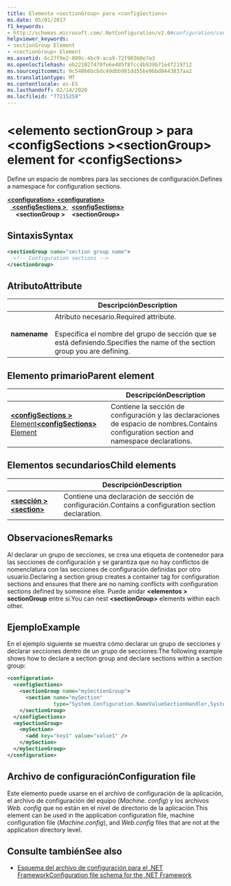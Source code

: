 ```yaml
---
title: Elemento <sectionGroup> para <configSections>
ms.date: 05/01/2017
f1_keywords:
- http://schemas.microsoft.com/.NetConfiguration/v2.0#configuration/configSections/sectionGroup
helpviewer_keywords:
- sectionGroup Element
- <sectionGroup> Element
ms.assetid: 6c27f9e2-809c-4bc9-aca9-72f90360e7a3
ms.openlocfilehash: eb221027470fe6e485f8fcc4b939b71e4f219712
ms.sourcegitcommit: 9c54866bcbdc49dbb981dd55be9bbd0443837aa2
ms.translationtype: MT
ms.contentlocale: es-ES
ms.lasthandoff: 02/14/2020
ms.locfileid: "77215259"
---
```

# <a name="sectiongroup-element-for-configsections"></a><span data-ttu-id="74786-102">\<elemento sectionGroup > para \<configSections ></span><span class="sxs-lookup"><span data-stu-id="74786-102">\<sectionGroup> element for \<configSections></span></span>

<span data-ttu-id="74786-103">Define un espacio de nombres para las secciones de configuración.</span><span class="sxs-lookup"><span data-stu-id="74786-103">Defines a namespace for configuration sections.</span></span>

<span data-ttu-id="74786-104">[ **\<configuration>** ](configuration-element.md)</span><span class="sxs-lookup"><span data-stu-id="74786-104">[**\<configuration>**](configuration-element.md)</span></span>\
<span data-ttu-id="74786-105">&nbsp;&nbsp;[ **\<configSections >** ](configsections-element-for-configuration.md)</span><span class="sxs-lookup"><span data-stu-id="74786-105">&nbsp;&nbsp;[**\<configSections>**](configsections-element-for-configuration.md)</span></span>\
<span data-ttu-id="74786-106">&nbsp;&nbsp;&nbsp;&nbsp; **\<sectionGroup >**</span><span class="sxs-lookup"><span data-stu-id="74786-106">&nbsp;&nbsp;&nbsp;&nbsp;**\<sectionGroup>**</span></span>

## <a name="syntax"></a><span data-ttu-id="74786-107">Sintaxis</span><span class="sxs-lookup"><span data-stu-id="74786-107">Syntax</span></span>

```xml
<sectionGroup name="section group name">
  <!-- Configuration sections -->
</sectionGroup>
```

## <a name="attribute"></a><span data-ttu-id="74786-108">Atributo</span><span class="sxs-lookup"><span data-stu-id="74786-108">Attribute</span></span>

|           | <span data-ttu-id="74786-109">Descripción</span><span class="sxs-lookup"><span data-stu-id="74786-109">Description</span></span> |
| --------- | ----------- |
| <span data-ttu-id="74786-110">**name**</span><span class="sxs-lookup"><span data-stu-id="74786-110">**name**</span></span>  | <span data-ttu-id="74786-111">Atributo necesario.</span><span class="sxs-lookup"><span data-stu-id="74786-111">Required attribute.</span></span><br><br><span data-ttu-id="74786-112">Especifica el nombre del grupo de sección que se está definiendo.</span><span class="sxs-lookup"><span data-stu-id="74786-112">Specifies the name of the section group you are defining.</span></span> |

## <a name="parent-element"></a><span data-ttu-id="74786-113">Elemento primario</span><span class="sxs-lookup"><span data-stu-id="74786-113">Parent element</span></span>

|     | <span data-ttu-id="74786-114">Descripción</span><span class="sxs-lookup"><span data-stu-id="74786-114">Description</span></span> |
| --- | ----------- |
| [<span data-ttu-id="74786-115"> **\<configSections >** Element</span><span class="sxs-lookup"><span data-stu-id="74786-115">**\<configSections>** Element</span></span>](configsections-element-for-configuration.md) | <span data-ttu-id="74786-116">Contiene la sección de configuración y las declaraciones de espacio de nombres.</span><span class="sxs-lookup"><span data-stu-id="74786-116">Contains configuration section and namespace declarations.</span></span> |

## <a name="child-elements"></a><span data-ttu-id="74786-117">Elementos secundarios</span><span class="sxs-lookup"><span data-stu-id="74786-117">Child elements</span></span>

|     | <span data-ttu-id="74786-118">Descripción</span><span class="sxs-lookup"><span data-stu-id="74786-118">Description</span></span> |
| --- | ----------- |
| [<span data-ttu-id="74786-119"> **\<sección >** </span><span class="sxs-lookup"><span data-stu-id="74786-119">**\<section>**</span></span>](section-element.md) | <span data-ttu-id="74786-120">Contiene una declaración de sección de configuración.</span><span class="sxs-lookup"><span data-stu-id="74786-120">Contains a configuration section declaration.</span></span> |

## <a name="remarks"></a><span data-ttu-id="74786-121">Observaciones</span><span class="sxs-lookup"><span data-stu-id="74786-121">Remarks</span></span>

<span data-ttu-id="74786-122">Al declarar un grupo de secciones, se crea una etiqueta de contenedor para las secciones de configuración y se garantiza que no hay conflictos de nomenclatura con las secciones de configuración definidas por otro usuario.</span><span class="sxs-lookup"><span data-stu-id="74786-122">Declaring a section group creates a container tag for configuration sections and ensures that there are no naming conflicts with configuration sections defined by someone else.</span></span> <span data-ttu-id="74786-123">Puede anidar **\<elementos > sectionGroup** entre sí.</span><span class="sxs-lookup"><span data-stu-id="74786-123">You can nest **\<sectionGroup>** elements within each other.</span></span>

## <a name="example"></a><span data-ttu-id="74786-124">Ejemplo</span><span class="sxs-lookup"><span data-stu-id="74786-124">Example</span></span>

<span data-ttu-id="74786-125">En el ejemplo siguiente se muestra cómo declarar un grupo de secciones y declarar secciones dentro de un grupo de secciones:</span><span class="sxs-lookup"><span data-stu-id="74786-125">The following example shows how to declare a section group and declare sections within a section group:</span></span>

```xml
<configuration>
  <configSections>
    <sectionGroup name="mySectionGroup">
      <section name="mySection"
               type="System.Configuration.NameValueSectionHandler,System" />
    </sectionGroup>
  </configSections>
  <mySectionGroup>
    <mySection>
      <add key="key1" value="value1" />
    </mySection>
  </mySectionGroup>
</configuration>
```

## <a name="configuration-file"></a><span data-ttu-id="74786-126">Archivo de configuración</span><span class="sxs-lookup"><span data-stu-id="74786-126">Configuration file</span></span>

<span data-ttu-id="74786-127">Este elemento puede usarse en el archivo de configuración de la aplicación, el archivo de configuración del equipo (*Machine. config*) y los archivos *Web. config* que no están en el nivel de directorio de la aplicación.</span><span class="sxs-lookup"><span data-stu-id="74786-127">This element can be used in the application configuration file, machine configuration file (*Machine.config*), and *Web.config* files that are not at the application directory level.</span></span>

## <a name="see-also"></a><span data-ttu-id="74786-128">Consulte también</span><span class="sxs-lookup"><span data-stu-id="74786-128">See also</span></span>

- [<span data-ttu-id="74786-129">Esquema del archivo de configuración para el .NET Framework</span><span class="sxs-lookup"><span data-stu-id="74786-129">Configuration file schema for the .NET Framework</span></span>](index.md)
